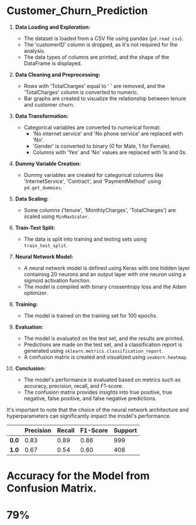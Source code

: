 # Customer_Churn_Prediction 

1. **Data Loading and Exploration:**
   - The dataset is loaded from a CSV file using pandas (`pd.read_csv`).
   - The 'customerID' column is dropped, as it's not required for the analysis.
   - The data types of columns are printed, and the shape of the DataFrame is displayed.

2. **Data Cleaning and Preprocessing:**
   - Rows with 'TotalCharges' equal to ' ' are removed, and the 'TotalCharges' column is converted to numeric.
   - Bar graphs are created to visualize the relationship between tenure and customer churn.

3. **Data Transformation:**
   - Categorical variables are converted to numerical format:
     - 'No internet service' and 'No phone service' are replaced with 'No'.
     - 'Gender' is converted to binary (0 for Male, 1 for Female).
     - Columns with 'Yes' and 'No' values are replaced with 1s and 0s.

4. **Dummy Variable Creation:**
   - Dummy variables are created for categorical columns like 'InternetService', 'Contract', and 'PaymentMethod' using `pd.get_dummies`.

5. **Data Scaling:**
   - Some columns ('tenure', 'MonthlyCharges', 'TotalCharges') are scaled using `MinMaxScaler`.

6. **Train-Test Split:**
   - The data is split into training and testing sets using `train_test_split`.

7. **Neural Network Model:**
   - A neural network model is defined using Keras with one hidden layer containing 20 neurons and an output layer with one neuron using a sigmoid activation function.
   - The model is compiled with binary crossentropy loss and the Adam optimizer.

8. **Training:**
   - The model is trained on the training set for 100 epochs.

9. **Evaluation:**
   - The model is evaluated on the test set, and the results are printed.
   - Predictions are made on the test set, and a classification report is generated using `sklearn.metrics.classification_report`.
   - A confusion matrix is created and visualized using `seaborn.heatmap`.

10. **Conclusion:**
    - The model's performance is evaluated based on metrics such as accuracy, precision, recall, and F1-score.
    - The confusion matrix provides insights into true positive, true negative, false positive, and false negative predictions.

It's important to note that the choice of the neural network architecture and hyperparameters can significantly impact the model's performance.

|           | Precision | Recall | F1-Score | Support |
|-----------|-----------|--------|----------|---------|
| **0.0**   | 0.83      | 0.89   | 0.86     | 999     |
| **1.0**   | 0.67      | 0.54   | 0.60     | 408     |

# Accuracy for the Model from Confusion Matrix.
# 79%

